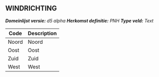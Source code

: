 ## WINDRICHTING

*__Domeinlijst versie:__ d5 alpha*
*__Herkomst definitie:__ PNH*
*__Type veld:__ Text*

|__Code__ |__Description__	|
|	---	|	---	|
| Noord | Noord |
| Oost | Oost |
| Zuid | Zuid | 
| West | West |
